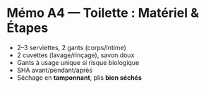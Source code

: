 # Mémo A4 — Toilette : Matériel & Étapes
- 2–3 serviettes, 2 gants (corps/intime)
- 2 cuvettes (lavage/rinçage), savon doux
- Gants à usage unique si risque biologique
- SHA avant/pendant/après
- Séchage en **tamponnant**, plis **bien séchés**

